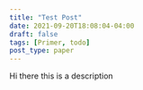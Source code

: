 ```yaml
---
title: "Test Post"
date: 2021-09-20T18:08:04-04:00
draft: false
tags: [Primer, todo]
post_type: paper
---
```

Hi there this is a description